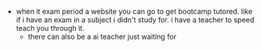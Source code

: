 - when it exam period a website you can go to get bootcamp tutored. like if i have an exam in a subject i didn't study for. i have a teacher to speed teach you through it.
	- there can also be a ai teacher just waiting for